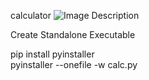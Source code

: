 calculator
![Image Description](calculator.jpg)

Create Standalone Executable

pip install pyinstaller
<br>
pyinstaller --onefile -w calc.py
